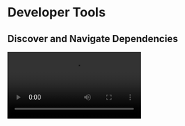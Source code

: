 
# Developer Tools


##  Discover and Navigate Dependencies

![video](https://profitbasedocs.blob.core.windows.net/videos/Developer%20Environment%20-%20Discover%20and%20navigate%20dependencies.mp4)



